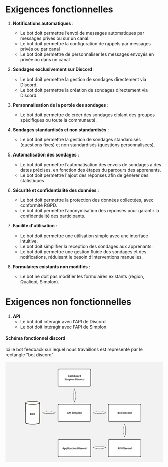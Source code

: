 # Exigences fonctionnelles

1. **Notifications automatiques** :
   - Le bot doit permettre l’envoi de messages automatiques par messages privés ou sur un canal.
   - Le bot doit permettre la configuration de rappels par messages privés ou par canal
   - Le bot doit permettre de personnaliser les messages envoyés en privée ou dans un canal

2. **Sondages exclusivement sur Discord** :
   - Le bot doit permettre la gestion de sondages directement via Discord.
   - Le bot doit permettre la création de sondages directement via Discord.

3. **Personnalisation de la portée des sondages** :
   - Le bot doit permettre de créer des sondages ciblant des groupes spécifiques ou toute la communauté.

4. **Sondages standardisés et non standardisés** :
   - Le bot doit permettre la gestion de sondages standardisés (questions fixes) et non standardisés (questions personnalisées).

5. **Automatisation des sondages** :
   - Le bot doit permettre l’automatisation des envois de sondages à des dates précises, en fonction des étapes du parcours des apprenants.
   - Le bot doit permettre l'ajout des réponses afin de générer des statistiques

6. **Sécurité et confidentialité des données** :
   - Le bot doit permettre la protection des données collectées, avec conformité RGPD.
   - Le bot doit permettre l’anonymisation des réponses pour garantir la confidentialité des participants.

7. **Facilité d'utilisation** :
   - Le bot doit permettre une utilisation simple avec une interface intuitive.
   - Le bot doit simplifier la reception des sondages aux apprenants.
   - Le bot doit permettre une gestion fluide des sondages et des notifications, réduisant le besoin d’interventions manuelles.

8. **Formulaires existants non modifiés** :
   - Le bot ne doit pas modifier les formulaires existants (région, Qualiopi, Simplon).


# Exigences non fonctionnelles

1. **API**
   - Le bot doit intéragir avec l'API de Discord
   - Le bot doit intéragir avec l'API de Simplon

#### Schéma fonctionnel discord

Ici le bot feedback sur lequel nous travaillons est representé par le rectangle "bot discord"

![schemafonctionnel](../assets/images/schema-fonctionnel.jpg)

